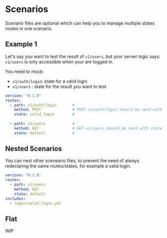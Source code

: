 # Scenarios

Scenario files are optional which can help you to manage multiple states routes in one scenario.

## Example 1

Let's say you want to test the result of `v1/users`, but your server logic says: `v1/users` is only accessible when your are logged in.

You need to mock:
- `v1/auth/login`: state for a valid login
- `v1/users`     : state for the result you want to test

```yaml
version: "0.1.0"
routes:
  - path: v1/auth/login       # 
    method: POST              # POST v1/auth/login should be send with state valid_login
    state: valid_login        # 
  
  - path: v1/users            #
    method: GET               # GET v1/users should be send with state default
    state: default            #
```

## Nested Scenarios

You can nest other sceneario files, to prevent the need of always redeclaring the same routes/states, for example a valid login.

```yaml
version: "0.1.0"
routes:
  - path: v1/users
    method: GET
    state: default
includes:
  - login/valid_login.yml
```

## Flat

WIP